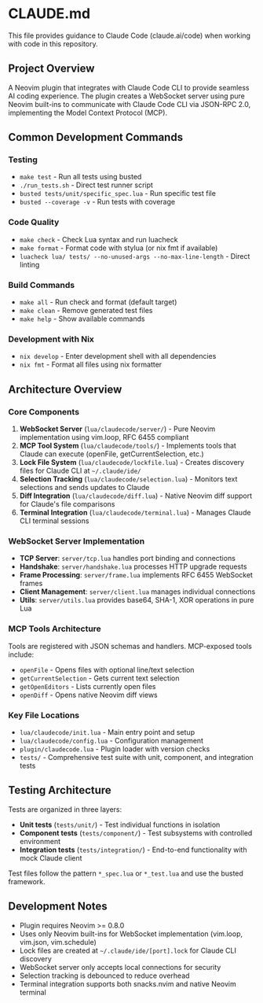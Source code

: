 # CLAUDE.md

This file provides guidance to Claude Code (claude.ai/code) when working with code in this repository.

## Project Overview

A Neovim plugin that integrates with Claude Code CLI to provide seamless AI coding experience. The plugin creates a WebSocket server using pure Neovim built-ins to communicate with Claude Code CLI via JSON-RPC 2.0, implementing the Model Context Protocol (MCP).

## Common Development Commands

### Testing

- `make test` - Run all tests using busted
- `./run_tests.sh` - Direct test runner script
- `busted tests/unit/specific_spec.lua` - Run specific test file
- `busted --coverage -v` - Run tests with coverage

### Code Quality

- `make check` - Check Lua syntax and run luacheck
- `make format` - Format code with stylua (or nix fmt if available)
- `luacheck lua/ tests/ --no-unused-args --no-max-line-length` - Direct linting

### Build Commands

- `make all` - Run check and format (default target)
- `make clean` - Remove generated test files
- `make help` - Show available commands

### Development with Nix

- `nix develop` - Enter development shell with all dependencies
- `nix fmt` - Format all files using nix formatter

## Architecture Overview

### Core Components

1. **WebSocket Server** (`lua/claudecode/server/`) - Pure Neovim implementation using vim.loop, RFC 6455 compliant
2. **MCP Tool System** (`lua/claudecode/tools/`) - Implements tools that Claude can execute (openFile, getCurrentSelection, etc.)
3. **Lock File System** (`lua/claudecode/lockfile.lua`) - Creates discovery files for Claude CLI at `~/.claude/ide/`
4. **Selection Tracking** (`lua/claudecode/selection.lua`) - Monitors text selections and sends updates to Claude
5. **Diff Integration** (`lua/claudecode/diff.lua`) - Native Neovim diff support for Claude's file comparisons
6. **Terminal Integration** (`lua/claudecode/terminal.lua`) - Manages Claude CLI terminal sessions

### WebSocket Server Implementation

- **TCP Server**: `server/tcp.lua` handles port binding and connections
- **Handshake**: `server/handshake.lua` processes HTTP upgrade requests
- **Frame Processing**: `server/frame.lua` implements RFC 6455 WebSocket frames
- **Client Management**: `server/client.lua` manages individual connections
- **Utils**: `server/utils.lua` provides base64, SHA-1, XOR operations in pure Lua

### MCP Tools Architecture

Tools are registered with JSON schemas and handlers. MCP-exposed tools include:

- `openFile` - Opens files with optional line/text selection
- `getCurrentSelection` - Gets current text selection
- `getOpenEditors` - Lists currently open files
- `openDiff` - Opens native Neovim diff views

### Key File Locations

- `lua/claudecode/init.lua` - Main entry point and setup
- `lua/claudecode/config.lua` - Configuration management
- `plugin/claudecode.lua` - Plugin loader with version checks
- `tests/` - Comprehensive test suite with unit, component, and integration tests

## Testing Architecture

Tests are organized in three layers:

- **Unit tests** (`tests/unit/`) - Test individual functions in isolation
- **Component tests** (`tests/component/`) - Test subsystems with controlled environment
- **Integration tests** (`tests/integration/`) - End-to-end functionality with mock Claude client

Test files follow the pattern `*_spec.lua` or `*_test.lua` and use the busted framework.

## Development Notes

- Plugin requires Neovim >= 0.8.0
- Uses only Neovim built-ins for WebSocket implementation (vim.loop, vim.json, vim.schedule)
- Lock files are created at `~/.claude/ide/[port].lock` for Claude CLI discovery
- WebSocket server only accepts local connections for security
- Selection tracking is debounced to reduce overhead
- Terminal integration supports both snacks.nvim and native Neovim terminal
